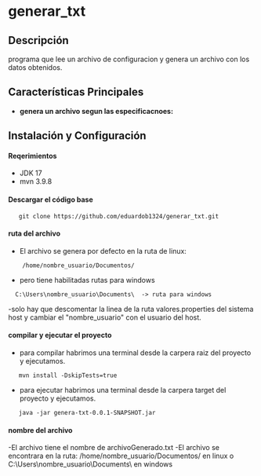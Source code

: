 # generar_txt

## Descripción
programa que lee un archivo de configuracion y genera un archivo con los datos obtenidos.

## Características Principales
- **genera un archivo segun las especificacnoes:**  


## Instalación y Configuración
#### Reqerimientos
- JDK 17
- mvn 3.9.8


#### Descargar el código base

``` shell
   git clone https://github.com/eduardob1324/generar_txt.git
```

#### ruta del archivo 
- El archivo se genera por defecto en la ruta de linux:
``` shell
    /home/nombre_usuario/Documentos/
```
- pero tiene habilitadas rutas para windows 
```shell
  C:\Users\nombre_usuario\Documents\  -> ruta para windows
```
-solo hay que descomentar la linea de la ruta valores.properties del sistema host y cambiar el "nombre_usuario" con el usuario del host.

#### compilar y ejecutar el proyecto
- para compilar habrimos una terminal desde la carpera raiz del proyecto y ejecutamos.
  
``` shell
   mvn install -DskipTests=true 
```
- para ejecutar habrimos una terminal desde la carpera target del proyecto y ejecutamos.
``` shell
   java -jar genera-txt-0.0.1-SNAPSHOT.jar
```

#### nombre del archivo 
-El archivo tiene el nombre de archivoGenerado.txt
-El archivo se encontrara en la ruta: /home/nombre_usuario/Documentos/ en linux o C:\Users\nombre_usuario\Documents\ en windows


